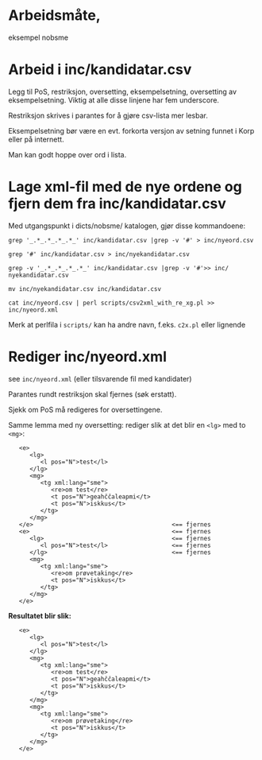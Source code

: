 # Arbeidsmåte, 

eksempel nobsme


#  Arbeid i inc/kandidatar.csv


Legg til PoS, restriksjon, oversetting, eksempelsetning, oversetting av eksempelsetning. 
Viktig at alle disse linjene har fem underscore.


Restriksjon skrives i parantes for å gjøre csv-lista mer lesbar.


Eksempelsetning bør være en evt. forkorta versjon av setning funnet i Korp eller på internett.


Man kan godt hoppe over ord i lista.


#  Lage xml-fil med de nye ordene og fjern dem fra inc/kandidatar.csv

Med utgangspunkt i dicts/nobsme/ katalogen, gjør disse kommandoene:


```
grep '_.*_.*_.*_.*_' inc/kandidatar.csv |grep -v '#' > inc/nyeord.csv

grep '#' inc/kandidatar.csv > inc/nyekandidatar.csv

grep -v '_.*_.*_.*_.*_' inc/kandidatar.csv |grep -v '#'>> inc/
nyekandidatar.csv

mv inc/nyekandidatar.csv inc/kandidatar.csv

cat inc/nyeord.csv | perl scripts/csv2xml_with_re_xg.pl >> inc/nyeord.xml
```

Merk at perlfila i `scripts/` kan ha andre navn, f.eks. `c2x.pl` eller lignende


#  Rediger inc/nyeord.xml

see `inc/nyeord.xml` (eller tilsvarende fil med kandidater)

Parantes rundt restriksjon skal fjernes (søk erstatt).

Sjekk om PoS må redigeres for oversettingene.

Samme lemma med ny oversetting: rediger slik at det blir en `<lg>` med to `<mg>`:

```
   <e>
      <lg>
         <l pos="N">test</l>
      </lg>
      <mg>
         <tg xml:lang="sme">
            <re>om test</re>
            <t pos="N">geahččaleapmi</t>
            <t pos="N">iskkus</t>
         </tg>
      </mg>
   </e>                                       <== fjernes
   <e>                                        <== fjernes
      <lg>                                    <== fjernes
         <l pos="N">test</l>                  <== fjernes
      </lg>                                   <== fjernes
      <mg>
         <tg xml:lang="sme">
            <re>om prøvetaking</re>
            <t pos="N">iskkus</t>
         </tg>
      </mg>
   </e>
```


**Resultatet blir slik:**


```
   <e>
      <lg>
         <l pos="N">test</l>
      </lg>
      <mg>
         <tg xml:lang="sme">
            <re>om test</re>
            <t pos="N">geahččaleapmi</t>
            <t pos="N">iskkus</t>
         </tg>
      </mg>
      <mg>
         <tg xml:lang="sme">
            <re>om prøvetaking</re>
            <t pos="N">iskkus</t>
         </tg>
      </mg>
   </e>
```






